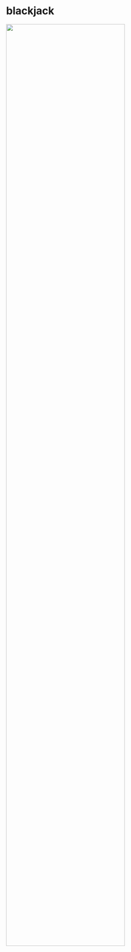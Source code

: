 # blackjack
<img width="80%" src="https://github.com/gimgyu1125/blackjack/files/13797564/915.-S._._.BLACKJACK.pdf"/>
